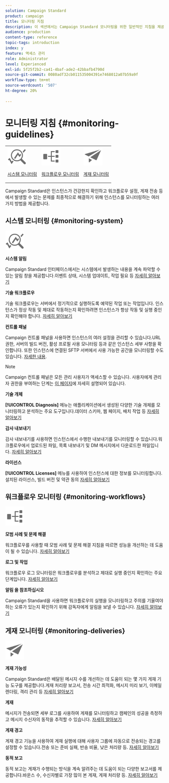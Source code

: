```yaml
---
solution: Campaign Standard
product: campaign
title: 모니터링 지침
description: 이 섹션에서는 Campaign Standard 모니터링을 위한 일반적인 지침을 제공합니다.
audience: production
content-type: reference
topic-tags: introduction
index: y
feature: 액세스 관리
role: Administrator
level: Experienced
exl-id: 5f25f2b2-ca41-4baf-ade2-42bbafb4790d
source-git-commit: 0080adf32cb011535004391e7468012a07b59a9f
workflow-type: tm+mt
source-wordcount: '507'
ht-degree: 20%

---
```


# 모니터링 지침 {#monitoring-guidelines}

<table>
<tr><td><img src="assets/do-not-localize/icon_system.svg" width="60px"><p><a href="#monitoring-system">시스템 모니터링</a></p></td>
<td><img src="assets/do-not-localize/icon_workflows.svg" width="60px"><p><a href="#moniroting-workflows">워크플로우 모니터링</a></p></td>
<td><img src="assets/do-not-localize/icon_send.svg" width="60px"><p><a href="#monitoring-deliveries">게재 모니터링</a></p></td></tr>
</table>

Campaign Standard은 인스턴스가 건강한지 확인하고 워크플로우 설정, 게재 전송 등에서 발생할 수 있는 문제를 최종적으로 해결하기 위해 인스턴스를 모니터링하는 여러 가지 방법을 제공합니다.

## 시스템 모니터링 {#monitoring-system}

<img src="assets/do-not-localize/icon_system.svg" width="60px">

**시스템 알림**

Campaign Standard 인터페이스에서는 시스템에서 발생하는 내용을 계속 파악할 수 있는 알림 창을 제공합니다.이벤트 상태, 시스템 업데이트, 작업 필요 등 [자세히 알아보기](../../start/using/interface-description.md#top-bar)


**기술 워크플로우**

기술 워크플로우는 서버에서 정기적으로 실행하도록 예약된 작업 또는 작업입니다. 인스턴스가 정상 작동 및 제대로 작동하는지 확인하려면 인스턴스가 항상 작동 및 실행 중인지 확인해야 합니다. [자세히 알아보기](../../administration/using/technical-workflows.md)

**컨트롤 패널**

Campaign 컨트롤 패널을 사용하면 인스턴스의 여러 설정을 관리할 수 있습니다.URL 권한, 서버의 빌드 버전, 활성 프로필 사용 모니터링 등과 같은 인스턴스 세부 사항을 확인합니다. 또한 인스턴스에 연결된 SFTP 서버에서 사용 가능한 공간을 모니터링할 수도 있습니다. [자세한 내용](https://experienceleague.adobe.com/docs/control-panel/using/control-panel-home.html?lang=ko).

>[!NOTE]
>
>Campaign 컨트롤 패널은 모든 관리 사용자가 액세스할 수 있습니다. 사용자에게 관리자 권한을 부여하는 단계는 [이 페이지](https://experienceleague.adobe.com/docs/control-panel/using/discover-control-panel/managing-permissions.html?lang=ko#discover-control-panel)에 자세히 설명되어 있습니다.

**기술 개체**

**[!UICONTROL Diagnosis]** 메뉴는 애플리케이션에서 생성된 다양한 기술 개체를 모니터링하고 분석하는 주요 도구입니다.데이터 스키마, 웹 페이지, 배치 작업 등 [자세히 알아보기](../../developing/using/monitoring-data-model-changes.md)

**감사 내보내기**

감사 내보내기를 사용하면 인스턴스에서 수행한 내보내기를 모니터링할 수 있습니다.워크플로우에서 업로드된 파일, 목록 내보내기 및 DM 메시지에서 다운로드한 파일입니다.
[자세히 알아보기](../../administration/using/auditing-export-logs.md)

**라이선스**

**[!UICONTROL Licenses]** 메뉴를 사용하여 인스턴스에 대한 정보를 모니터링합니다.설치된 라이선스, 빌드 버전 및 약관 동의
[자세히 알아보기](../../administration/using/licenses.md)

## 워크플로우 모니터링 {#monitoring-workflows}

<img src="assets/do-not-localize/icon_workflows.svg" width="60px">

**모범 사례 및 문제 해결**

워크플로우를 사용할 때 모범 사례 및 문제 해결 지침을 따르면 성능을 개선하는 데 도움이 될 수 있습니다.
[자세히 알아보기](../../automating/using/best-practices-workflows.md)

**로그 및 작업**

워크플로우 로그 모니터링은 워크플로우를 분석하고 제대로 실행 중인지 확인하는 주요 단계입니다.
[자세히 알아보기](../../automating/using/monitoring-workflow-execution.md#workflow-log-and-tasks)

**알림 을 참조하십시오**

Campaign Standard을 사용하면 워크플로우의 실행을 모니터링하고 주의를 기울여야 하는 오류가 있는지 확인하기 위해 감독자에게 알림을 보낼 수 있습니다.
[자세히 알아보기](../../automating/using/monitoring-workflow-execution.md#error-management)

## 게재 모니터링 {#monitoring-deliveries}

<img src="assets/do-not-localize/icon_send.svg" width="60px">

**게재 가능성**

Campaign Standard은 배달된 메시지 수를 개선하는 데 도움이 되는 몇 가지 게재 기능 도구를 제공합니다.게재 처리량 보고서, 전송 시간 최적화, 메시지 미리 보기, 이메일 렌더링, 격리 관리 등
[자세히 알아보기](../../sending/using/about-deliverability.md)

**게재**

메시지가 전송되면 세부 로그를 사용하여 게재를 모니터링하고 캠페인의 성공을 측정하고 메시지 수신자의 동작을 추적할 수 있습니다.
[자세히 알아보기](../../sending/using/monitoring-a-delivery.md)

**게재 경고**

게재 경고 기능을 사용하여 게재 실행에 대해 사용자 그룹에 자동으로 전송되는 경고를 설정할 수 있습니다.전송 또는 준비 실패, 반송 비율, 낮은 처리량 등.
[자세히 알아보기](../../sending/using/receiving-alerts-when-failures-happen.md)

**동적 보고**

동적 보고는 게재가 수행되는 방식을 계속 알려주는 데 도움이 되는 다양한 보고서를 제공합니다.바운스 수, 수신자별로 가장 많이 본 게재, 게재 처리량 등.
[자세히 알아보기](../../reporting/using/about-dynamic-reports.md)
